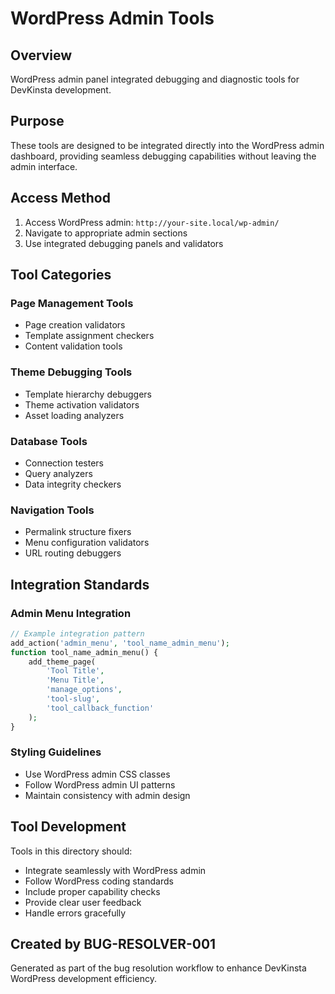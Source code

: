 # WordPress Admin Tools

## Overview

WordPress admin panel integrated debugging and diagnostic tools for DevKinsta development.

## Purpose

These tools are designed to be integrated directly into the WordPress admin dashboard, providing seamless debugging capabilities without leaving the admin interface.

## Access Method

1. Access WordPress admin: `http://your-site.local/wp-admin/`
2. Navigate to appropriate admin sections
3. Use integrated debugging panels and validators

## Tool Categories

### Page Management Tools
- Page creation validators
- Template assignment checkers
- Content validation tools

### Theme Debugging Tools  
- Template hierarchy debuggers
- Theme activation validators
- Asset loading analyzers

### Database Tools
- Connection testers
- Query analyzers
- Data integrity checkers

### Navigation Tools
- Permalink structure fixers
- Menu configuration validators
- URL routing debuggers

## Integration Standards

### Admin Menu Integration
```php
// Example integration pattern
add_action('admin_menu', 'tool_name_admin_menu');
function tool_name_admin_menu() {
    add_theme_page(
        'Tool Title',
        'Menu Title', 
        'manage_options',
        'tool-slug',
        'tool_callback_function'
    );
}
```

### Styling Guidelines
- Use WordPress admin CSS classes
- Follow WordPress admin UI patterns
- Maintain consistency with admin design

## Tool Development

Tools in this directory should:
- Integrate seamlessly with WordPress admin
- Follow WordPress coding standards
- Include proper capability checks
- Provide clear user feedback
- Handle errors gracefully

## Created by BUG-RESOLVER-001

Generated as part of the bug resolution workflow to enhance DevKinsta WordPress development efficiency. 
